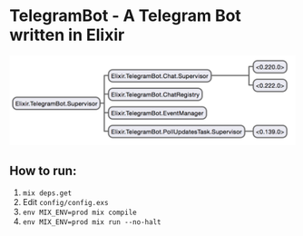TelegramBot - A Telegram Bot written in Elixir
==============

![Supervisor tree](tree.png)

How to run:
-----------

1. `mix deps.get`
2. Edit `config/config.exs`
3. `env MIX_ENV=prod mix compile`
3. `env MIX_ENV=prod mix run --no-halt`
